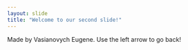 ```yaml
---
layout: slide
title: "Welcome to our second slide!"
---
```

Made by Vasianovych Eugene.
Use the left arrow to go back!
